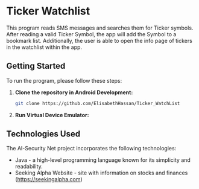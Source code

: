 # Ticker Watchlist

This program reads SMS messages and searches them for Ticker symbols. After reading a valid Ticker Symbol, 
the app will add the Symbol to a bookmark list. Additionally, the user is able to open the info page of 
tickers in the watchlist within the app.

## Getting Started

To run the program, please follow these steps:

1. **Clone the repository in Android Development:**

   ```bash
   git clone https://github.com/ElisabethHassan/Ticker_WatchList
   ```

2. **Run Virtual Device Emulator:**


## Technologies Used

The AI-Security Net project incorporates the following technologies:

* Java - a high-level programming language known for its simplicity and readability.
* Seeking Alpha Website - site with information on stocks and finances (https://seekingalpha.com)
